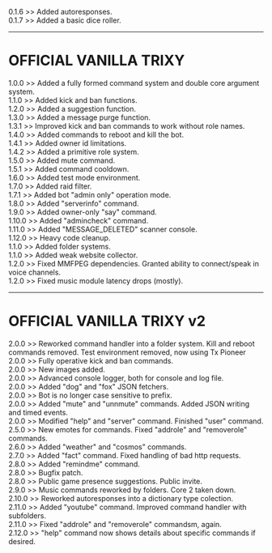 0.1.6 >> Added autoresponses.  
0.1.7 >> Added a basic dice roller. 

---

# OFFICIAL VANILLA TRIXY

1.0.0 >> Added a fully formed command system and double core argument system.  
1.1.0 >> Added kick and ban functions.  
1.2.0 >> Added a suggestion function.  
1.3.0 >> Added a message purge function.  
1.3.1 >> Improved kick and ban commands to work without role names.  
1.4.0 >> Added commands to reboot and kill the bot.  
1.4.1 >> Added owner id limitations.  
1.4.2 >> Added a primitive role system.  
1.5.0 >> Added mute command.  
1.5.1 >> Added command cooldown.  
1.6.0 >> Added test mode environment.  
1.7.0 >> Added raid filter.  
1.7.1 >> Added bot "admin only" operation mode.  
1.8.0 >> Added "serverinfo" command.  
1.9.0 >> Added owner-only "say" command.  
1.10.0 >> Added "admincheck" command.  
1.11.0 >> Added "MESSAGE_DELETED" scanner console.  
1.12.0 >> Heavy code cleanup.  
1.1.0 >> Added folder systems.  
1.1.0 >> Added weak website collector.  
1.2.0 >> Fixed MMFPEG dependencies. Granted ability to connect/speak in voice channels.  
1.2.0 >> Fixed music module latency drops (mostly).  

---

# OFFICIAL VANILLA TRIXY v2

2.0.0 >> Reworked command handler into a folder system. Kill and reboot commands removed. Test environment removed, now using Tx Pioneer  
2.0.0 >> Fully operative kick and ban commands.  
2.0.0 >> New images added.  
2.0.0 >> Advanced console logger, both for console and log file.  
2.0.0 >> Added "dog" and "fox" JSON fetchers.  
2.0.0 >> Bot is no longer case sensitive to prefix.  
2.0.0 >> Added "mute" and "unnmute" commands. Added JSON writing and timed events.  
2.0.0 >> Modified "help" and "server" command. Finished "user" command.  
2.5.0 >> New emotes for commands. Fixed "addrole" and "removerole" commands.  
2.6.0 >> Added "weather" and "cosmos" commands.  
2.7.0 >> Added "fact" command. Fixed handling of bad http requests.  
2.8.0 >> Added "remindme" command.  
2.8.0 >> Bugfix patch.  
2.8.0 >> Public game presence suggestions. Public invite.  
2.9.0 >> Music commands reworked by folders. Core 2 taken down.  
2.10.0 >> Reworked autoresponses into a dictionary type colection.  
2.11.0 >> Added "youtube" command. Improved command handler with subfolders.  
2.11.0 >> Fixed "addrole" and "removerole" commandsm, again.  
2.12.0 >> "help" command now shows details about specific commands if desired.  
